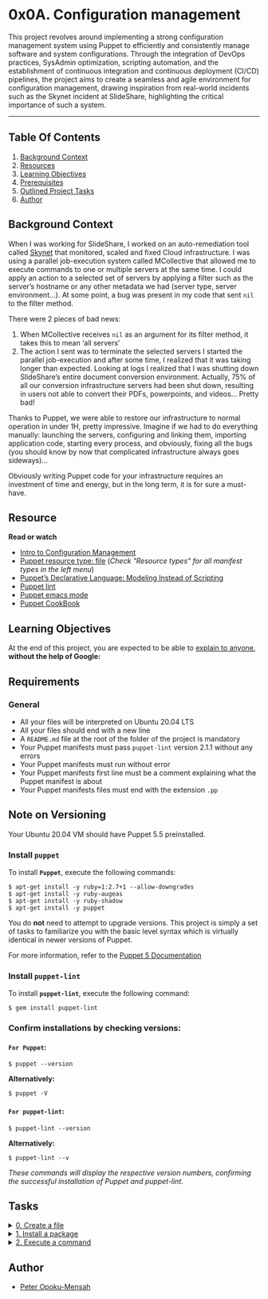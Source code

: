 # 0x0A. Configuration management

This project revolves around implementing a strong configuration management system using Puppet to efficiently and consistently manage software and system configurations. Through the integration of DevOps practices, SysAdmin optimization, scripting automation, and the establishment of continuous integration and continuous deployment (CI/CD) pipelines, the project aims to create a seamless and agile environment for configuration management, drawing inspiration from real-world incidents such as the Skynet incident at SlideShare, highlighting the critical importance of such a system.

---

## Table Of Contents

1. [Background Context](#background-context)
2. [Resources](#resources)
3. [Learning Objectives](#learning-objectives)
4. [Prerequisites](#prerequisites)
5. [Outlined Project Tasks](#outlined_project_tasks)
6. [Author](#author)

## Background Context

When I was working for SlideShare, I worked on an auto-remediation tool called [Skynet](https://engineering.linkedin.com/slideshare/skynet-project-_-monitor-scale-and-auto-heal-system-cloud) that monitored, scaled and fixed Cloud infrastructure. I was using a parallel job-execution system called MCollective that allowed me to execute commands to one or multiple servers at the same time. I could apply an action to a selected set of servers by applying a filter such as the server’s hostname or any other metadata we had (server type, server environment…). At some point, a bug was present in my code that sent `nil` to the filter method.

There were 2 pieces of bad news:

1. When MCollective receives `nil` as an argument for its filter method, it takes this to mean ‘all servers’
2. The action I sent was to terminate the selected servers
I started the parallel job-execution and after some time, I realized that it was taking longer than expected. Looking at logs I realized that I was shutting down SlideShare’s entire document conversion environment. Actually, 75% of all our conversion infrastructure servers had been shut down, resulting in users not able to convert their PDFs, powerpoints, and videos… Pretty bad!

Thanks to Puppet, we were able to restore our infrastructure to normal operation in under 1H, pretty impressive. Imagine if we had to do everything manually: launching the servers, configuring and linking them, importing application code, starting every process, and obviously, fixing all the bugs (you should know by now that complicated infrastructure always goes sideways)…

Obviously writing Puppet code for your infrastructure requires an investment of time and energy, but in the long term, it is for sure a must-have.

## Resource

**Read or watch**

- [Intro to Configuration Management](https://www.digitalocean.com/community/tutorials/an-introduction-to-configuration-management)
- [Puppet resource type: file](https://puppet.com/docs/puppet/5.5/types/file.html) (*Check "Resource types" for all manifest types in the left menu*)
- [Puppet’s Declarative Language: Modeling Instead of Scripting](https://puppet.com/blog/puppets-declarative-language-modeling-instead-of-scripting/)
- [Puppet lint](http://puppet-lint.com/)
- [Puppet emacs mode](https://github.com/voxpupuli/puppet-mode)
- [Puppet CookBook](https://www.puppetcookbook.com/)

## Learning Objectives

At the end of this project, you are expected to be able to [explain to anyone](https://fs.blog/feynman-learning-technique/), **without the help of Google:**

## Requirements

### General

* All your files will be interpreted on Ubuntu 20.04 LTS
* All your files should end with a new line
* A `README.md` file at the root of the folder of the project is mandatory
* Your Puppet manifests must pass `puppet-lint` version 2.1.1 without any errors
* Your Puppet manifests must run without error
* Your Puppet manifests first line must be a comment explaining what the Puppet manifest is about
* Your Puppet manifests files must end with the extension `.pp`

## Note on Versioning

Your Ubuntu 20.04 VM should have Puppet 5.5 preinstalled.

### **Install `puppet`**

To install **`Puppet`**, execute the following commands:

```
$ apt-get install -y ruby=1:2.7+1 --allow-downgrades
$ apt-get install -y ruby-augeas
$ apt-get install -y ruby-shadow
$ apt-get install -y puppet
```

You do **not** need to attempt to upgrade versions. This project is simply a set of tasks to familiarize you with the basic level syntax which is virtually identical in newer versions of Puppet.

For more information, refer to the [Puppet 5 Documentation](https://www.puppet.com/docs/puppet/5.5/puppet_index.html)

### **Install `puppet-lint`**

To install **`puppet-lint`**, execute the following command:

```
$ gem install puppet-lint
```

### Confirm installations by checking versions:

#### **`For Puppet`:**

```
$ puppet --version
```

**Alternatively:**

```
$ puppet -V
```

#### **`For puppet-lint`:**

```
$ puppet-lint --version
```

**Alternatively:**

```
$ puppet-lint --v
```

*These commands will display the respective version numbers, confirming the successful installation of Puppet and puppet-lint.*

## Tasks

<details>
<summary><a href="./0-create_a_file.pp">0. Create a file</a></summary><br>
<a href='https://postimages.org/' target='_blank'><img src='https://i.postimg.cc/NM2k46hX/image.png' border='0' alt='image'/></a><br>
<strong>File:</strong> <a href="./0-create_a_file.pp">0-create_a_file.pp</a>
</details>


<details>
<summary><a href="./1-install_a_package.pp">1. Install a package</a></summary><br>
<a href='https://postimages.org/' target='_blank'><img src='https://i.postimg.cc/PqVvKj7c/image.png' border='0' alt='image'/></a><br>
<strong>File:</strong> <a href="./1-install_a_package.pp">1-install_a_package.pp</a>
</details>


<details>
<summary><a href="./2-execute_a_command.pp">2. Execute a command</a></summary><br>
<a href='https://postimages.org/' target='_blank'><img src='https://i.postimg.cc/CxZFC13P/image.png' border='0' alt='image'/></a><br>
<strong>File:</strong> <a href="./2-execute_a_command.pp">2-execute_a_command.pp</a>
</details>


## Author

- [Peter Opoku-Mensah](https://github.com/deezyfg)